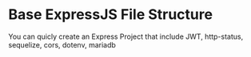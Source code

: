 # Base ExpressJS File Structure

You can quicly create an Express Project that include JWT, http-status, sequelize, cors, dotenv, mariadb
